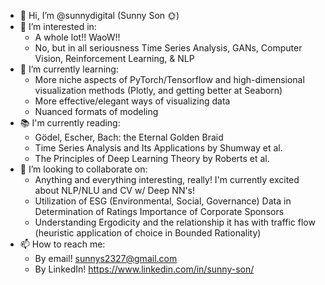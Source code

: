 - 👋 Hi, I’m @sunnydigital (Sunny Son 🌞)
- 👀 I’m interested in:
    - A whole lot!! WaoW!!
    - No, but in all seriousness Time Series Analysis, GANs, Computer Vision, Reinforcement Learning, & NLP
- 🌱 I’m currently learning:
    - More niche aspects of PyTorch/Tensorflow and high-dimensional visualization methods (Plotly, and getting better at Seaborn)
    - More effective/elegant ways of visualizing data
    - Nuanced formats of modeling
- 📚 I'm currently reading:
    - Gödel, Escher, Bach: the Eternal Golden Braid
    - Time Series Analysis and Its Applications by Shumway et al.
    - The Principles of Deep Learning Theory by Roberts et al.
- 💞️ I’m looking to collaborate on:
    - Anything and everything interesting, really! I'm currently excited about NLP/NLU and CV w/ Deep NN's!
    - Utilization of ESG (Environmental, Social, Governance) Data in Determination of Ratings Importance of Corporate Sponsors
    - Understanding Ergodicity and the relationship it has with traffic flow (heuristic application of choice in Bounded Rationality)
- 📫 How to reach me:
    - By email! sunnys2327@gmail.com
    - By LinkedIn! https://www.linkedin.com/in/sunny-son/
<!---
sunnydigital/sunnydigital is a ✨ special ✨ repository because its `README.md` (this file) appears on your GitHub profile.
You can click the Preview link to take a look at your changes.
--->
